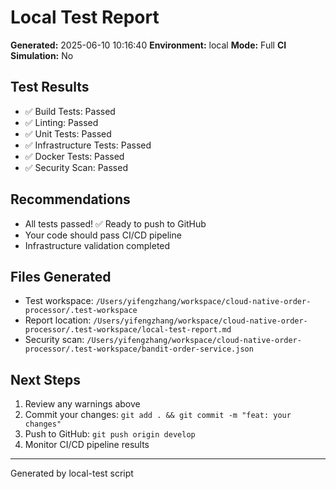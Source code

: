 # Local Test Report

**Generated:** 2025-06-10 10:16:40
**Environment:** local
**Mode:** Full
**CI Simulation:** No

## Test Results

- ✅ Build Tests: Passed
- ✅ Linting: Passed
- ✅ Unit Tests: Passed
- ✅ Infrastructure Tests: Passed
- ✅ Docker Tests: Passed
- ✅ Security Scan: Passed

## Recommendations

- All tests passed! ✅ Ready to push to GitHub
- Your code should pass CI/CD pipeline
- Infrastructure validation completed


## Files Generated

- Test workspace: `/Users/yifengzhang/workspace/cloud-native-order-processor/.test-workspace`
- Report location: `/Users/yifengzhang/workspace/cloud-native-order-processor/.test-workspace/local-test-report.md`
- Security scan: `/Users/yifengzhang/workspace/cloud-native-order-processor/.test-workspace/bandit-order-service.json`

## Next Steps

1. Review any warnings above
2. Commit your changes: `git add . && git commit -m "feat: your changes"`
3. Push to GitHub: `git push origin develop`
4. Monitor CI/CD pipeline results

---
Generated by local-test script
